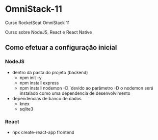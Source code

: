 # OmniStack-11

 Curso RocketSeat OmniStack 11

 Curso sobre NodeJS, React e React Native

## Como efetuar a configuração inicial

### NodeJS

- dentro da pasta do projeto (backend)
    - npm init -y
    - npm install express
    - npm install nodemon -D `devido ao parâmetro -D o nodemon será instalado como uma dependencia de desenvolvimento
- dependencias de banco de dados
    - knex
    - sqlite3

### React

- npx create-react-app frontend
